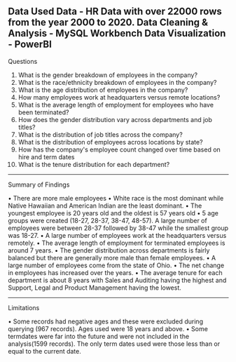 Data Used
Data - HR Data with over 22000 rows from the year 2000 to 2020.
Data Cleaning & Analysis - MySQL Workbench
Data Visualization - PowerBI
--------------------------------------------------------------------------------
Questions

1. What is the gender breakdown of employees in the company?
2. What is the race/ethnicity breakdown of employees in the company?
3. What is the age distribution of employees in the company?
4. How many employees work at headquarters versus remote locations?
5. What is the average length of employment for employees who have been terminated?
6. How does the gender distribution vary across departments and job titles?
7. What is the distribution of job titles across the company?
8. What is the distribution of employees across locations by state?
9. How has the company's employee count changed over time based on hire and term dates
10. What is the tenure distribution for each department?

--------------------------------------------------------------------------------

Summary of Findings

• There are more male employees
• White race is the most dominant while Native Hawaiian and American Indian are the least dominant.
• The youngest employee is 20 years old and the oldest is 57 years old
• 5 age groups were created (18-27, 28-37, 38-47, 48-57). A large number of employees were between 28-37
followed by 38-47 while the smallest group was 18-27.
• A large number of employees work at the headquarters versus remotely.
• The average length of employment for terminated employees is around 7 years.
• The gender distribution across departments is fairly balanced but there are generally more male than female
employees.
• A large number of employees come from the state of Ohio.
• The net change in employees has increased over the years.
• The average tenure for each department is about 8 years with Sales and Auditing having the highest and
Support, Legal and Product Management having the lowest.

---------------------------------------------------------------------------------

Limitations

• Some records had negative ages and these were excluded during querying (967 records). Ages used were 18
years and above.
• Some termdates were far into the future and were not included in the analysis(1599 records). The only term dates
used were those less than or equal to the current date.
